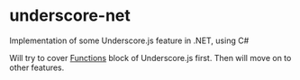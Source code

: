 underscore-net
==============

Implementation of some Underscore.js feature in .NET, using C#

Will try to cover [Functions](http://underscorejs.org/#functions) block of Underscore.js first. Then will move on to other features.